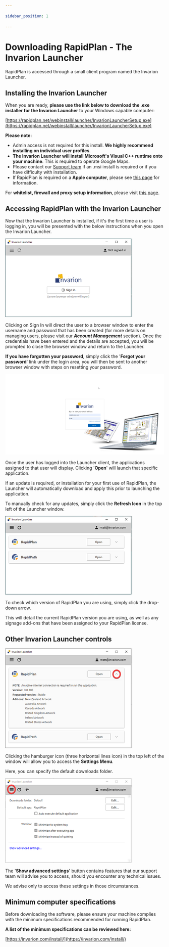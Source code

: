 ```yaml
---

sidebar_position: 1

---
```

# Downloading RapidPlan - The Invarion Launcher

RapidPlan is accessed through a small client program named the Invarion Launcher.

## Installing the Invarion Launcher

When you are ready, **please use the link below to download the .exe installer for the Invarion Launcher** to your Windows capable computer:

[https://rapidplan.net/webinstall/launcher/InvarionLauncherSetup.exe](https://rapidplan.net/webinstall/launcher/InvarionLauncherSetup.exe)

**Please note:**

- Admin access is not required for this install. **We highly recommend installing on individual user profiles**.
- **The Invarion Launcher will install Microsoft's Visual C++ runtime onto your machine**. This is required to operate Google Maps.
- Please contact our [Support team](https://invarion.com/au/support/) if an .msi install is required or if you have difficulty with installation.
- If RapidPlan is required on a **Apple computer**, please see [this page](/rapid-plan/faqs/can-i-run-rapidplan-on-a-mac.md) for information.

For **whitelist, firewall and proxy setup information**, please visit [this page](https://rapidplan.com/pages/firewall-and-proxy-setup).

## Accessing RapidPlan with the Invarion Launcher

Now that the Invarion Launcher is installed, if it's the first time a user is logging in, you will be presented with the below instructions when you open the Invarion Launcher.

![Launcher log in](./assets/Launcher_log_in.png)

Clicking on Sign In will direct the user to a browser window to enter the username and password that has been created (for more details on managing users, please visit our ***Account Management*** section).
Once the credentials have been entered and the details are accepted, you will be prompted to close the browser window and return to the Launcher.

**If you have forgotten your password**, simply click the '**Forgot your password**' link under the login area, you will then be sent to another browser window with steps on resetting your password.

![browser log in](./assets/Browser_log_in.png)

Once the user has logged into the Launcher client, the applications assigned to that user will display. Clicking '**Open**' will launch that specific application.

If an update is required, or installation for your first use of RapidPlan, the Launcher will automatically download and apply this prior to launching the application.

To manually check for any updates, simply click the **Refresh Icon** in the top left of the Launcher window.

![launcher client](./assets/Launcher_client.png)

To check which version of RapidPlan you are using, simply click the drop-down arrow.

This will detail the current RapidPlan version you are using, as well as any signage add-ons that have been assigned to your RapidPlan license.

## Other Invarion Launcher controls

![launcher add ons](./assets/Launcher_add_ons.png)

Clicking the hamburger icon (three horizontal lines icon) in the top left of the window will allow you to access the **Settings Menu**.

Here, you can specify the default downloads folder.

![launcher settings](./assets/Launcher_settings.png)

The '**Show advanced settings**' button contains features that our support team will advise you to access, should you encounter any technical issues.

We advise only to access these settings in those circumstances.

## Minimum computer specifications

Before downloading the software, please ensure your machine complies with the minimum specifications recommended for running RapidPlan.

**A list of the minimum specifications can be reviewed here:**

[https://invarion.com/install/](https://invarion.com/install/)

